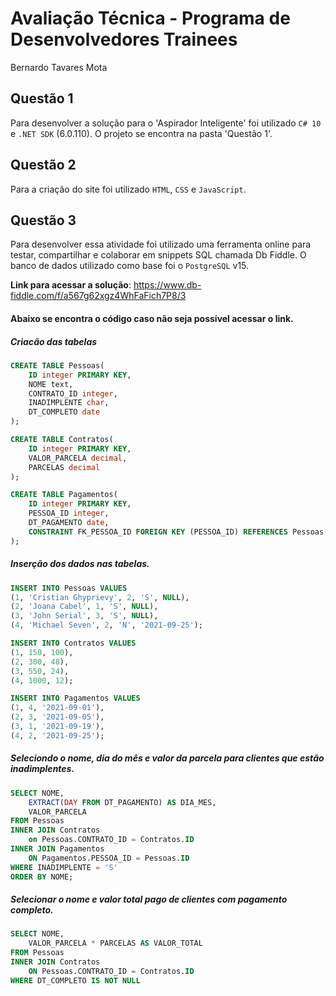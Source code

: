 # Avaliação Técnica - Programa de Desenvolvedores Trainees

Bernardo Tavares Mota 

## Questão 1

Para desenvolver a solução para o 'Aspirador Inteligente' foi utilizado `C# 10` e `.NET SDK` (6.0.110).
O projeto se encontra na pasta 'Questão 1'.

## Questão 2

Para a criação do site foi utilizado `HTML`, `CSS` e `JavaScript`.

## Questão 3

Para desenvolver essa atividade foi utilizado uma ferramenta online para testar, compartilhar e colaborar em snippets SQL chamada Db Fiddle.
O banco de dados utilizado como base foi o `PostgreSQL` v15.

**Link para acessar a solução**: https://www.db-fiddle.com/f/a567g62xgz4WhFaFich7P8/3

#### Abaixo se encontra o código caso não seja possível acessar o link.

##### Criacão das tabelas 
``` sql
CREATE TABLE Pessoas(
	ID integer PRIMARY KEY,
 	NOME text,
 	CONTRATO_ID integer,
  	INADIMPLENTE char,
  	DT_COMPLETO date
);

CREATE TABLE Contratos(
	ID integer PRIMARY KEY,
 	VALOR_PARCELA decimal, 
  	PARCELAS decimal
);

CREATE TABLE Pagamentos(
	ID integer PRIMARY KEY,
  	PESSOA_ID integer,
  	DT_PAGAMENTO date,
  	CONSTRAINT FK_PESSOA_ID FOREIGN KEY (PESSOA_ID) REFERENCES Pessoas(ID)
);
``` 
##### Inserção dos dados nas tabelas.
``` sql
INSERT INTO Pessoas VALUES
(1, 'Cristian Ghyprievy', 2, 'S', NULL),
(2, 'Joana Cabel', 1, 'S', NULL),
(3, 'John Serial', 3, 'S', NULL),
(4, 'Michael Seven', 2, 'N', '2021-09-25');

INSERT INTO Contratos VALUES
(1, 150, 100),
(2, 300, 48),
(3, 550, 24),
(4, 1000, 12);

INSERT INTO Pagamentos VALUES
(1, 4, '2021-09-01'),
(2, 3, '2021-09-05'),
(3, 1, '2021-09-19'),
(4, 2, '2021-09-25');
```
##### Seleciondo o nome, dia do mês e valor da parcela para clientes que estão inadimplentes.
```sql
SELECT NOME,
	EXTRACT(DAY FROM DT_PAGAMENTO) AS DIA_MES, 
    VALOR_PARCELA
FROM Pessoas 
INNER JOIN Contratos 
	on Pessoas.CONTRATO_ID = Contratos.ID
INNER JOIN Pagamentos
	ON Pagamentos.PESSOA_ID = Pessoas.ID
WHERE INADIMPLENTE = 'S'
ORDER BY NOME;
```
##### Selecionar o nome e valor total pago de clientes com pagamento completo.
```sql
SELECT NOME, 
	VALOR_PARCELA * PARCELAS AS VALOR_TOTAL 
FROM Pessoas
INNER JOIN Contratos
	ON Pessoas.CONTRATO_ID = Contratos.ID
WHERE DT_COMPLETO IS NOT NULL
```



















